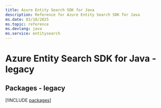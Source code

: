 ```yaml
---
title: Azure Entity Search SDK for Java
description: Reference for Azure Entity Search SDK for Java
ms.date: 03/18/2025
ms.topic: reference
ms.devlang: java
ms.service: entitysearch
---
```

# Azure Entity Search SDK for Java - legacy
## Packages - legacy
[!INCLUDE [packages](entity-search-index.md)]